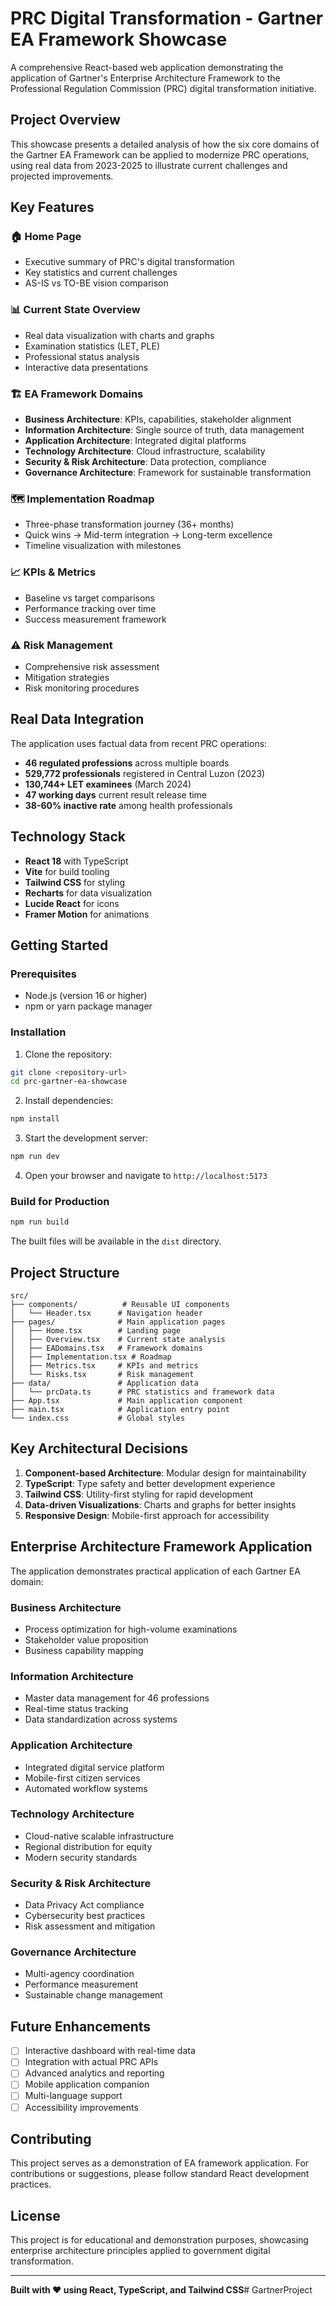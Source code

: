 # PRC Digital Transformation - Gartner EA Framework Showcase

A comprehensive React-based web application demonstrating the application of Gartner's Enterprise Architecture Framework to the Professional Regulation Commission (PRC) digital transformation initiative.

## Project Overview

This showcase presents a detailed analysis of how the six core domains of the Gartner EA Framework can be applied to modernize PRC operations, using real data from 2023-2025 to illustrate current challenges and projected improvements.

## Key Features

### 🏠 **Home Page**
- Executive summary of PRC's digital transformation
- Key statistics and current challenges
- AS-IS vs TO-BE vision comparison

### 📊 **Current State Overview**
- Real data visualization with charts and graphs
- Examination statistics (LET, PLE)
- Professional status analysis
- Interactive data presentations

### 🏗️ **EA Framework Domains**
- **Business Architecture**: KPIs, capabilities, stakeholder alignment
- **Information Architecture**: Single source of truth, data management
- **Application Architecture**: Integrated digital platforms
- **Technology Architecture**: Cloud infrastructure, scalability
- **Security & Risk Architecture**: Data protection, compliance
- **Governance Architecture**: Framework for sustainable transformation

### 🗺️ **Implementation Roadmap**
- Three-phase transformation journey (36+ months)
- Quick wins → Mid-term integration → Long-term excellence
- Timeline visualization with milestones

### 📈 **KPIs & Metrics**
- Baseline vs target comparisons
- Performance tracking over time
- Success measurement framework

### ⚠️ **Risk Management**
- Comprehensive risk assessment
- Mitigation strategies
- Risk monitoring procedures

## Real Data Integration

The application uses factual data from recent PRC operations:

- **46 regulated professions** across multiple boards
- **529,772 professionals** registered in Central Luzon (2023)
- **130,744+ LET examinees** (March 2024)
- **47 working days** current result release time
- **38-60% inactive rate** among health professionals

## Technology Stack

- **React 18** with TypeScript
- **Vite** for build tooling
- **Tailwind CSS** for styling
- **Recharts** for data visualization
- **Lucide React** for icons
- **Framer Motion** for animations

## Getting Started

### Prerequisites
- Node.js (version 16 or higher)
- npm or yarn package manager

### Installation

1. Clone the repository:
```bash
git clone <repository-url>
cd prc-gartner-ea-showcase
```

2. Install dependencies:
```bash
npm install
```

3. Start the development server:
```bash
npm run dev
```

4. Open your browser and navigate to `http://localhost:5173`

### Build for Production

```bash
npm run build
```

The built files will be available in the `dist` directory.

## Project Structure

```
src/
├── components/          # Reusable UI components
│   └── Header.tsx      # Navigation header
├── pages/              # Main application pages
│   ├── Home.tsx        # Landing page
│   ├── Overview.tsx    # Current state analysis
│   ├── EADomains.tsx   # Framework domains
│   ├── Implementation.tsx # Roadmap
│   ├── Metrics.tsx     # KPIs and metrics
│   └── Risks.tsx       # Risk management
├── data/               # Application data
│   └── prcData.ts      # PRC statistics and framework data
├── App.tsx             # Main application component
├── main.tsx            # Application entry point
└── index.css           # Global styles
```

## Key Architectural Decisions

1. **Component-based Architecture**: Modular design for maintainability
2. **TypeScript**: Type safety and better development experience
3. **Tailwind CSS**: Utility-first styling for rapid development
4. **Data-driven Visualizations**: Charts and graphs for better insights
5. **Responsive Design**: Mobile-first approach for accessibility

## Enterprise Architecture Framework Application

The application demonstrates practical application of each Gartner EA domain:

### Business Architecture
- Process optimization for high-volume examinations
- Stakeholder value proposition
- Business capability mapping

### Information Architecture
- Master data management for 46 professions
- Real-time status tracking
- Data standardization across systems

### Application Architecture
- Integrated digital service platform
- Mobile-first citizen services
- Automated workflow systems

### Technology Architecture
- Cloud-native scalable infrastructure
- Regional distribution for equity
- Modern security standards

### Security & Risk Architecture
- Data Privacy Act compliance
- Cybersecurity best practices
- Risk assessment and mitigation

### Governance Architecture
- Multi-agency coordination
- Performance measurement
- Sustainable change management

## Future Enhancements

- [ ] Interactive dashboard with real-time data
- [ ] Integration with actual PRC APIs
- [ ] Advanced analytics and reporting
- [ ] Mobile application companion
- [ ] Multi-language support
- [ ] Accessibility improvements

## Contributing

This project serves as a demonstration of EA framework application. For contributions or suggestions, please follow standard React development practices.

## License

This project is for educational and demonstration purposes, showcasing enterprise architecture principles applied to government digital transformation.

---

**Built with ❤️ using React, TypeScript, and Tailwind CSS**#   G a r t n e r P r o j e c t  
 
